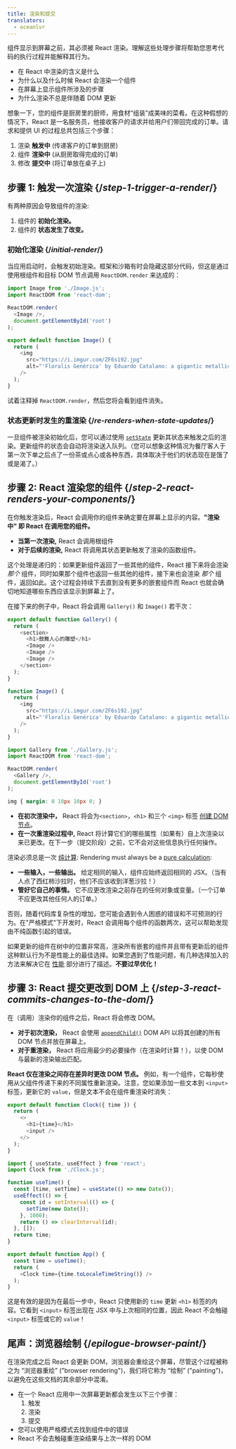 ```yaml
---
title: 渲染和提交
translators:
  - oceanlvr
---
```


<Intro>

组件显示到屏幕之前，其必须被 React 渲染。理解这些处理步骤将帮助您思考代码的执行过程并能解释其行为。

</Intro>

<YouWillLearn>

* 在 React 中渲染的含义是什么
* 为什么以及什么时候 React 会渲染一个组件
* 在屏幕上显示组件所涉及的步骤
* 为什么渲染不总是伴随着 DOM 更新

</YouWillLearn>

想象一下，您的组件是厨房里的厨师，用食材“组装”成美味的菜肴。在这种假想的情况下，React 是一名服务员，他接收客户的请求并给用户们带回完成的订单。请求和提供 UI 的过程总共包括三个步骤： 

1. 渲染 **触发中** (传递客户的订单到厨房)
2. 组件 **渲染中** (从厨房取得完成的订单)
3. 修改 **提交中** (将订单放在桌子上)

<IllustrationBlock sequential>
  <Illustration caption="触发" alt="React as a server in a restaurant, fetching orders from the users and delivering them to the Component Kitchen." src="/images/docs/illustrations/i_render-and-commit1.png" />
  <Illustration caption="渲染" alt="The Card Chef gives React a fresh Card component." src="/images/docs/illustrations/i_render-and-commit2.png" />
  <Illustration caption="提交" alt="React delivers the Card to the user at their table." src="/images/docs/illustrations/i_render-and-commit3.png" />
</IllustrationBlock>

## 步骤 1: 触发一次渲染 {/*step-1-trigger-a-render*/}

有两种原因会导致组件的渲染:

1. 组件的 **初始化渲染。**
2. 组件的 **状态发生了改变。**

### 初始化渲染 {/*initial-render*/}

当应用启动时，会触发初始渲染。框架和沙箱有时会隐藏这部分代码，但这是通过使用根组件和目标 DOM 节点调用 `ReactDOM.render` 来达成的：

<Sandpack>

```js index.js active
import Image from './Image.js';
import ReactDOM from 'react-dom';

ReactDOM.render(
  <Image />,
  document.getElementById('root')
);
```

```js Image.js
export default function Image() {
  return (
    <img
      src="https://i.imgur.com/ZF6s192.jpg"
      alt="'Floralis Genérica' by Eduardo Catalano: a gigantic metallic flower sculpture with reflective petals"
    />
  );
}
```

</Sandpack>

试着注释掉 `ReactDOM.render`，然后您将会看到组件消失。

### 状态更新时发生的重渲染 {/*re-renders-when-state-updates*/}

一旦组件被渲染初始化后，您可以通过使用 [`setState`](reference/setstate) 更新其状态来触发之后的渲染。更新组件的状态会自动将渲染送入队列。（您可以想象这种情况为餐厅客人于第一次下单之后点了一份茶或点心或各种东西，具体取决于他们的状态现在是饿了或是渴了。）

<IllustrationBlock sequential>
  <Illustration caption="状态更新..." alt="React as a server in a restaurant, serving a Card UI to the user, represented as a patron with a cursor for their head. They patron expresses they want a pink card, not a black one!" src="/images/docs/illustrations/i_rerender1.png" />
  <Illustration caption="...触发..." alt="React returns to the Component Kitchen and tells the Card Chef they need a pink Card." src="/images/docs/illustrations/i_rerender2.png" />
  <Illustration caption="...渲染!" alt="The Card Chef gives React the pink Card." src="/images/docs/illustrations/i_rerender3.png" />
</IllustrationBlock>

## 步骤 2: React 渲染您的组件 {/*step-2-react-renders-your-components*/}

在你触发渲染后，React 会调用你的组件来确定要在屏幕上显示的内容。**"渲染中" 即 React 在调用您的组件。** 

* **当第一次渲染,** React 会调用根组件
* **对于后续的渲染,** React 将调用其状态更新触发了渲染的函数组件。

这个处理是递归的：如果更新组件返回了一些其他的组件，React 接下来将会渲染 _那个_ 组件，同时如果那个组件也返回一些其他的组件，接下来也会渲染 _那个_ 组件，返回如此。这个过程会持续下去直到没有更多的嵌套组件而 React 也就会确切地知道哪些东西应该显示到屏幕上了。

在接下来的例子中，React 将会调用 `Gallery()` 和 `Image()` 若干次：

<Sandpack>

```js Gallery.js active
export default function Gallery() {
  return (
    <section>
      <h1>鼓舞人心的雕塑</h1>
      <Image />
      <Image />
      <Image />
    </section>
  );
}

function Image() {
  return (
    <img
      src="https://i.imgur.com/ZF6s192.jpg"
      alt="'Floralis Genérica' by Eduardo Catalano: a gigantic metallic flower sculpture with reflective petals"
    />
  );
}
```

```js index.js
import Gallery from './Gallery.js';
import ReactDOM from 'react-dom';

ReactDOM.render(
  <Gallery />,
  document.getElementById('root')
);
```

```css
img { margin: 0 10px 10px 0; }
```

</Sandpack>

* **在初次渲染中，** React 将会为`<section>`，`<h1>` 和三个 `<img>` 标签 [创建 DOM 节点](https://developer.mozilla.org/docs/Web/API/Document/createElement)。
* **在一次重渲染过程中,** React 将计算它们的哪些属性（如果有）自上次渲染以来已更改。在下一步（提交阶段）之前，它不会对这些信息执行任何操作。

<Gotcha>

渲染必须总是一次 [纯计算](/learn/keeping-components-pure):
Rendering must always be a [pure calculation](/learn/keeping-components-pure):

* **一些输入，一些输出。** 给定相同的输入，组件应始终返回相同的 JSX。（当有人点了西红柿沙拉时，他们不应该收到洋葱沙拉！）
* **管好它自己的事情。** 它不应更改渲染之前存在的任何对象或变量。（一个订单不应更改其他任何人的订单。）

否则，随着代码库复杂性的增加，您可能会遇到令人困惑的错误和不可预测的行为。在"严格模式"下开发时，React 会调用每个组件的函数两次，这可以帮助发现由不纯函数引起的错误。

</Gotcha>

<DeepDive title="性能优化">

如果更新的组件在树中的位置非常高，渲染所有嵌套的组件并且带有更新后的组件这种默认行为不是性能上的最佳选择。如果您遇到了性能问题，有几种选择加入的方法来解决它在 [性能](/learn/performance) 部分进行了描述。**不要过早优化！**

</DeepDive>

## 步骤 3: React 提交更改到 DOM 上 {/*step-3-react-commits-changes-to-the-dom*/}

在（调用）渲染你的组件之后，React 将会修改 DOM。

* **对于初次渲染，** React 会使用 [`appendChild()`](https://developer.mozilla.org/docs/Web/API/Node/appendChild) DOM API 以将其创建的所有 DOM 节点并放在屏幕上。
* **对于重渲染，** React 将应用最少的必要操作（在渲染时计算！），以使 DOM 与最新的渲染输出匹配。

**React 仅在渲染之间存在差异时更改 DOM 节点。** 例如，有一个组件，它每秒使用从父组件传递下来的不同属性重新渲染。注意，您如果添加一些文本到 `<input>` 标签，更新它的 `value`，但是文本不会在组件重渲染时消失：

<Sandpack>

```js Clock.js active
export default function Clock({ time }) {
  return (
    <>
      <h1>{time}</h1>
      <input />
    </>
  );
}
```

```js App.js hidden
import { useState, useEffect } from 'react';
import Clock from './Clock.js';

function useTime() {
  const [time, setTime] = useState(() => new Date());
  useEffect(() => {
    const id = setInterval(() => {
      setTime(new Date());
    }, 1000);
    return () => clearInterval(id);
  }, []);
  return time;
}

export default function App() {
  const time = useTime();
  return (
    <Clock time={time.toLocaleTimeString()} />
  );
}
```

</Sandpack>

这是有效的是因为在最后一步中，React 只使用新的 `time` 更新 `<h1>` 标签的内容。它看到 `<input>` 标签出现在 JSX 中与上次相同的位置，因此 React 不会触碰 `<input>` 标签或它的 `value`！
## 尾声：浏览器绘制 {/*epilogue-browser-paint*/}

在渲染完成之后 React 会更新 DOM，浏览器会重绘这个屏幕，尽管这个过程被称之为 “浏览器重绘” ("browser rendering")，我们将它称为 “绘制” ("painting")，以避免在这些文档的其余部分中混淆。

<Illustration alt="A browser painting 'still life with card element'." src="/images/docs/illustrations/i_browser-paint.png" />

<Recap>

* 在一个 React 应用中一次屏幕更新都会发生以下三个步骤：
  1. 触发
  2. 渲染
  3. 提交
* 您可以使用严格模式去找到组件中的错误
* React 不会去触碰重渲染结果与上次一样的 DOM

</Recap>

